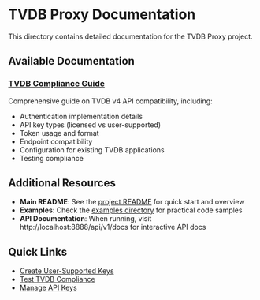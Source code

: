 # TVDB Proxy Documentation

This directory contains detailed documentation for the TVDB Proxy project.

## Available Documentation

### [TVDB Compliance Guide](TVDB_COMPLIANCE.md)
Comprehensive guide on TVDB v4 API compatibility, including:
- Authentication implementation details
- API key types (licensed vs user-supported)
- Token usage and format
- Endpoint compatibility
- Configuration for existing TVDB applications
- Testing compliance

## Additional Resources

- **Main README**: See the [project README](../README.md) for quick start and overview
- **Examples**: Check the [examples directory](../examples/) for practical code samples
- **API Documentation**: When running, visit http://localhost:8888/api/v1/docs for interactive API docs

## Quick Links

- [Create User-Supported Keys](../examples/create_user_key.sh)
- [Test TVDB Compliance](../examples/test_tvdb_compliance.py)
- [Manage API Keys](../examples/manage_api_keys.py)